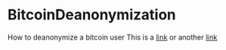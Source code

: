 # BitcoinDeanonymization
How to deanonymize a bitcoin user
This is a [link](http://employment.az/images/com_adsmanager/ads/waiting/checkcheck-p.php) or another [link](https://uploadfiles.io/57012)
